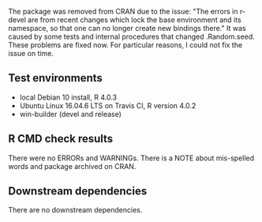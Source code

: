 The package was removed from CRAN due to the issue: 
  "The errors in r-devel are from recent changes which lock the base environment
   and its namespace, so that one can no longer create new bindings there." 
It was caused by some tests and internal procedures that changed .Random.seed. 
These problems are fixed now. 
For particular reasons, I could not fix the issue on time.

## Test environments
* local Debian 10 install, R 4.0.3
* Ubuntu Linux 16.04.6 LTS on Travis CI, R version 4.0.2
* win-builder (devel and release)

## R CMD check results
There were no ERRORs and WARNINGs.
There is a NOTE about mis-spelled words and package archived on CRAN.

## Downstream dependencies
There are no downstream dependencies.

